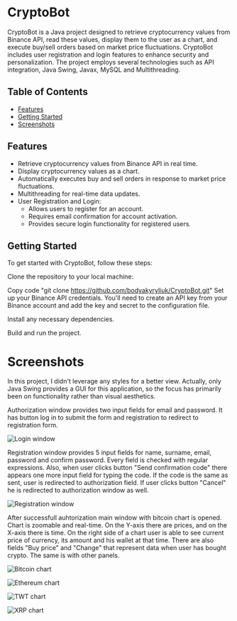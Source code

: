 # CryptoBot
CryptoBot is a Java project designed to retrieve cryptocurrency values from Binance API, read these values, display them to the user as a chart, and execute buy/sell orders based on market price fluctuations. CryptoBot includes user registration and login features to enhance security and personalization. The project employs several technologies such as API integration, Java Swing, Javax, MySQL and Multithreading.

## Table of Contents
- [Features](#features)
- [Getting Started](#GettingStarted)
- [Screenshots](#Screenshots)


## Features
- Retrieve cryptocurrency values from Binance API in real time.
- Display cryptocurrency values as a chart.
- Automatically executes buy and sell orders in response to market price fluctuations.
- Multithreading for real-time data updates.
- User Registration and Login:
  - Allows users to register for an account.
  - Requires email confirmation for account activation.
  - Provides secure login functionality for registered users.
## Getting Started
To get started with CryptoBot, follow these steps:

Clone the repository to your local machine:

Copy code
"git clone https://github.com/bodyakyryliuk/CryptoBot.git"
Set up your Binance API credentials. You'll need to create an API key from your Binance account and add the key and secret to the configuration file.

Install any necessary dependencies.

Build and run the project.

# Screenshots
In this project, I didn't leverage any styles for a better view. Actually, only Java Swing provides a GUI for this application, so the focus has primarily been on functionality rather than visual aesthetics.

Authorization window provides two input fields for email and password. It has button log in to submit the form and registration to redirect to registration form.

![Login window](/cryptobot-img/login.PNG)

Registration window provides 5 input fields for name, surname, email, password and confirm password. Every field is checked with regular expressions. Also, when user clicks button "Send confirmation code" there appears one more input field for typing the code. If the code is the same as sent, user is redirected to authorization field. If user clicks button "Cancel" he is redirected to authorization window as well.

![Registration window](/cryptobot-img/register.PNG)

After successfull auhtorization main window with bitcoin chart is opened. Chart is zoomable and real-time. On the Y-axis there are prices, and on the X-axis there is time. On the right side of a chart user is able to see current price of currency, its amount and his wallet at that time. There are also fields "Buy price" and "Change" that represent data when user has bought crypto. The same is with other panels.            

![Bitcoin chart](/cryptobot-img/1.PNG)

![Ethereum chart](/cryptobot-img/2.PNG)

![TWT chart](/cryptobot-img/3.PNG)

![XRP chart](/cryptobot-img/4.PNG)

